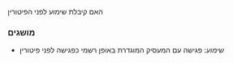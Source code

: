 האם קיבלת שימוע לפני הפיטורין

### מושגים
* *שימוע*: פגישה עם המעסיק המוגדרת באופן רשמי כפגישה לפני פיטורין

